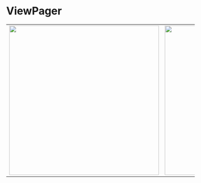 # ViewPager

<table align="start">
  <tr>
    <td><img src="https://github.com/youuungh/android-study-self/assets/97438155/20b73d75-c82a-4d40-96ea-46a8764fea73" height="400px" /></td>
    <td><img src="https://github.com/youuungh/android-study-self/assets/97438155/ce3b26b3-1f97-46a7-8da4-23c5d237330a" height="400px" /></td>
    <td><img src="https://github.com/youuungh/android-study-self/assets/97438155/2fc121a0-6f7c-4eda-9b67-3583b9b5a3ed" height="400px" /></td>
  </tr>
</table>
